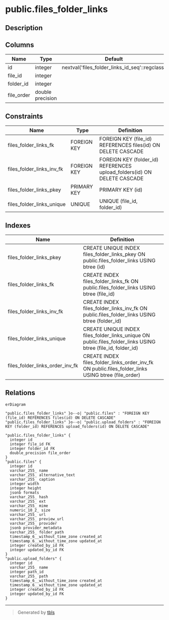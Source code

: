 # public.files_folder_links

## Description

## Columns

| Name       | Type             | Default                                        | Nullable | Children | Parents                                           | Comment |
| ---------- | ---------------- | ---------------------------------------------- | -------- | -------- | ------------------------------------------------- | ------- |
| id         | integer          | nextval('files_folder_links_id_seq'::regclass) | false    |          |                                                   |         |
| file_id    | integer          |                                                | true     |          | [public.files](public.files.md)                   |         |
| folder_id  | integer          |                                                | true     |          | [public.upload_folders](public.upload_folders.md) |         |
| file_order | double precision |                                                | true     |          |                                                   |         |

## Constraints

| Name                      | Type        | Definition                                                              |
| ------------------------- | ----------- | ----------------------------------------------------------------------- |
| files_folder_links_fk     | FOREIGN KEY | FOREIGN KEY (file_id) REFERENCES files(id) ON DELETE CASCADE            |
| files_folder_links_inv_fk | FOREIGN KEY | FOREIGN KEY (folder_id) REFERENCES upload_folders(id) ON DELETE CASCADE |
| files_folder_links_pkey   | PRIMARY KEY | PRIMARY KEY (id)                                                        |
| files_folder_links_unique | UNIQUE      | UNIQUE (file_id, folder_id)                                             |

## Indexes

| Name                            | Definition                                                                                                  |
| ------------------------------- | ----------------------------------------------------------------------------------------------------------- |
| files_folder_links_pkey         | CREATE UNIQUE INDEX files_folder_links_pkey ON public.files_folder_links USING btree (id)                   |
| files_folder_links_fk           | CREATE INDEX files_folder_links_fk ON public.files_folder_links USING btree (file_id)                       |
| files_folder_links_inv_fk       | CREATE INDEX files_folder_links_inv_fk ON public.files_folder_links USING btree (folder_id)                 |
| files_folder_links_unique       | CREATE UNIQUE INDEX files_folder_links_unique ON public.files_folder_links USING btree (file_id, folder_id) |
| files_folder_links_order_inv_fk | CREATE INDEX files_folder_links_order_inv_fk ON public.files_folder_links USING btree (file_order)          |

## Relations

```mermaid
erDiagram

"public.files_folder_links" }o--o| "public.files" : "FOREIGN KEY (file_id) REFERENCES files(id) ON DELETE CASCADE"
"public.files_folder_links" }o--o| "public.upload_folders" : "FOREIGN KEY (folder_id) REFERENCES upload_folders(id) ON DELETE CASCADE"

"public.files_folder_links" {
  integer id
  integer file_id FK
  integer folder_id FK
  double_precision file_order
}
"public.files" {
  integer id
  varchar_255_ name
  varchar_255_ alternative_text
  varchar_255_ caption
  integer width
  integer height
  jsonb formats
  varchar_255_ hash
  varchar_255_ ext
  varchar_255_ mime
  numeric_10_2_ size
  varchar_255_ url
  varchar_255_ preview_url
  varchar_255_ provider
  jsonb provider_metadata
  varchar_255_ folder_path
  timestamp_6__without_time_zone created_at
  timestamp_6__without_time_zone updated_at
  integer created_by_id FK
  integer updated_by_id FK
}
"public.upload_folders" {
  integer id
  varchar_255_ name
  integer path_id
  varchar_255_ path
  timestamp_6__without_time_zone created_at
  timestamp_6__without_time_zone updated_at
  integer created_by_id FK
  integer updated_by_id FK
}
```

---

> Generated by [tbls](https://github.com/k1LoW/tbls)
